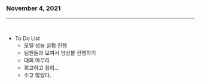 ### November 4, 2021
---

</br>

- To Do List
  - 모델 성능 실험 진행
  - 팀원들과 모여서 앙상블 진행하기
  - 대회 마무리
  - 회고하고 정리...
  - 수고 많았다.

</br>
